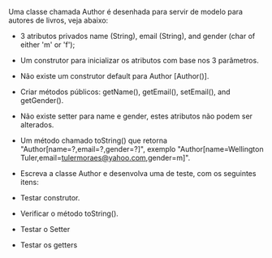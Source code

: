 Uma classe chamada Author é desenhada para servir de modelo para autores de livros,
veja abaixo:


- 3 atributos privados name (String), email (String), and gender (char of either 'm' or 'f');
- Um construtor para inicializar os atributos com base nos 3 parâmetros.
- Não existe um construtor default para Author [Author()].
- Criar métodos públicos: getName(), getEmail(), setEmail(), and getGender().
- Não existe setter para name e gender, estes atributos não podem ser alterados.
- Um método chamado toString() que retorna "Author[name=?,email=?,gender=?]",
exemplo "Author[name=Wellington Tuler,email=tulermoraes@yahoo.com,gender=m]".
- Escreva a classe Author e desenvolva uma de teste, com os seguintes itens:

- Testar construtor.
- Verificar o método toString().
- Testar o Setter
- Testar os getters
